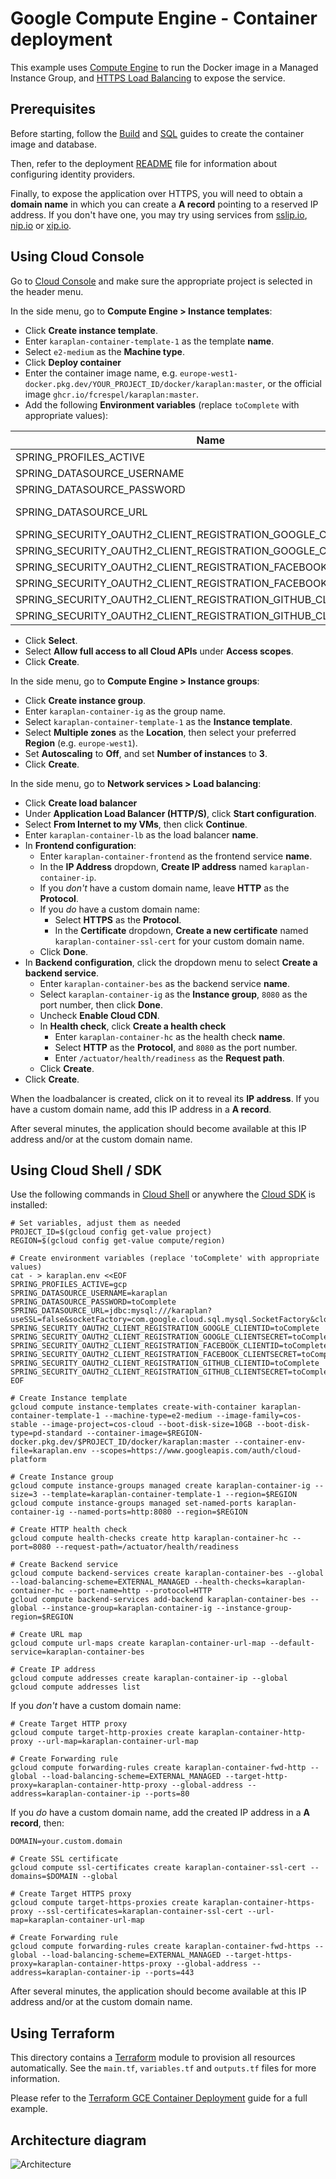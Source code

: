 # Google Compute Engine - Container deployment

This example uses [Compute Engine](https://cloud.google.com/compute/) to run the Docker image in a Managed Instance Group, and [HTTPS Load Balancing](https://cloud.google.com/load-balancing/) to expose the service.

## Prerequisites

Before starting, follow the [Build](../build) and [SQL](../sql) guides to create the container image and database.

Then, refer to the deployment [README](../../README.md) file for information about configuring identity providers.

Finally, to expose the application over HTTPS, you will need to obtain a **domain name** in which you can create a **A record** pointing to a reserved IP address. If you don't have one, you may try using services from [sslip.io](https://sslip.io), [nip.io](https://nip.io) or [xip.io](http://xip.io).

## Using Cloud Console

Go to [Cloud Console](https://console.cloud.google.com) and make sure the appropriate project is selected in the header menu.

In the side menu, go to **Compute Engine > Instance templates**:
* Click **Create instance template**.
* Enter `karaplan-container-template-1` as the template **name**.
* Select `e2-medium` as the **Machine type**.
* Click **Deploy container**
* Enter the container image name, e.g. `europe-west1-docker.pkg.dev/YOUR_PROJECT_ID/docker/karaplan:master`, or the official image `ghcr.io/fcrespel/karaplan:master`.
* Add the following **Environment variables** (replace `toComplete` with appropriate values):

| Name | Value |
| ---- | ----- |
| SPRING_PROFILES_ACTIVE | gcp |
| SPRING_DATASOURCE_USERNAME | karaplan |
| SPRING_DATASOURCE_PASSWORD | toComplete |
| SPRING_DATASOURCE_URL | jdbc:mysql:///karaplan?useSSL=false&socketFactory=com.google.cloud.sql.mysql.SocketFactory&cloudSqlInstance=toComplete |
| SPRING_SECURITY_OAUTH2_CLIENT_REGISTRATION_GOOGLE_CLIENTID | toComplete |
| SPRING_SECURITY_OAUTH2_CLIENT_REGISTRATION_GOOGLE_CLIENTSECRET | toComplete |
| SPRING_SECURITY_OAUTH2_CLIENT_REGISTRATION_FACEBOOK_CLIENTID | toComplete |
| SPRING_SECURITY_OAUTH2_CLIENT_REGISTRATION_FACEBOOK_CLIENTSECRET | toComplete |
| SPRING_SECURITY_OAUTH2_CLIENT_REGISTRATION_GITHUB_CLIENTID | toComplete |
| SPRING_SECURITY_OAUTH2_CLIENT_REGISTRATION_GITHUB_CLIENTSECRET | toComplete |

* Click **Select**.
* Select **Allow full access to all Cloud APIs** under **Access scopes**.
* Click **Create**.

In the side menu, go to **Compute Engine > Instance groups**:
* Click **Create instance group**.
* Enter `karaplan-container-ig` as the group name.
* Select `karaplan-container-template-1` as the **Instance template**.
* Select **Multiple zones** as the **Location**, then select your preferred **Region** (e.g. `europe-west1`).
* Set **Autoscaling** to **Off**, and set **Number of instances** to **3**.
* Click **Create**.

In the side menu, go to **Network services > Load balancing**:
* Click **Create load balancer**
* Under **Application Load Balancer (HTTP/S)**, click **Start configuration**.
* Select **From Internet to my VMs**, then click **Continue**.
* Enter `karaplan-container-lb` as the load balancer **name**.
* In **Frontend configuration**:
  * Enter `karaplan-container-frontend` as the frontend service **name**.
  * In the **IP Address** dropdown, **Create IP address** named `karaplan-container-ip`.
  * If you *don't* have a custom domain name, leave **HTTP** as the **Protocol**.
  * If you *do* have a custom domain name:
    * Select **HTTPS** as the **Protocol**.
    * In the **Certificate** dropdown, **Create a new certificate** named `karaplan-container-ssl-cert` for your custom domain name.
  * Click **Done**.
* In **Backend configuration**, click the dropdown menu to select **Create a backend service**.
  * Enter `karaplan-container-bes` as the backend service **name**.
  * Select `karaplan-container-ig` as the **Instance group**, `8080` as the port number, then click **Done**.
  * Uncheck **Enable Cloud CDN**.
  * In **Health check**, click **Create a health check** 
    * Enter `karaplan-container-hc` as the health check **name**.
    * Select **HTTP** as the **Protocol**, and `8080` as the port number.
    * Enter `/actuator/health/readiness` as the **Request path**.
  * Click **Create**.
* Click **Create**.

When the loadbalancer is created, click on it to reveal its **IP address**.
If you have a custom domain name, add this IP address in a **A record**.

After several minutes, the application should become available at this IP address and/or at the custom domain name.

## Using Cloud Shell / SDK

Use the following commands in [Cloud Shell](https://cloud.google.com/shell/) or anywhere the [Cloud SDK](https://cloud.google.com/sdk/) is installed:

    # Set variables, adjust them as needed
    PROJECT_ID=$(gcloud config get-value project)
    REGION=$(gcloud config get-value compute/region)

    # Create environment variables (replace 'toComplete' with appropriate values)
    cat - > karaplan.env <<EOF
    SPRING_PROFILES_ACTIVE=gcp
    SPRING_DATASOURCE_USERNAME=karaplan
    SPRING_DATASOURCE_PASSWORD=toComplete
    SPRING_DATASOURCE_URL=jdbc:mysql:///karaplan?useSSL=false&socketFactory=com.google.cloud.sql.mysql.SocketFactory&cloudSqlInstance=$PROJECT_ID:$REGION:toComplete
    SPRING_SECURITY_OAUTH2_CLIENT_REGISTRATION_GOOGLE_CLIENTID=toComplete
    SPRING_SECURITY_OAUTH2_CLIENT_REGISTRATION_GOOGLE_CLIENTSECRET=toComplete
    SPRING_SECURITY_OAUTH2_CLIENT_REGISTRATION_FACEBOOK_CLIENTID=toComplete
    SPRING_SECURITY_OAUTH2_CLIENT_REGISTRATION_FACEBOOK_CLIENTSECRET=toComplete
    SPRING_SECURITY_OAUTH2_CLIENT_REGISTRATION_GITHUB_CLIENTID=toComplete
    SPRING_SECURITY_OAUTH2_CLIENT_REGISTRATION_GITHUB_CLIENTSECRET=toComplete
    EOF

    # Create Instance template
    gcloud compute instance-templates create-with-container karaplan-container-template-1 --machine-type=e2-medium --image-family=cos-stable --image-project=cos-cloud --boot-disk-size=10GB --boot-disk-type=pd-standard --container-image=$REGION-docker.pkg.dev/$PROJECT_ID/docker/karaplan:master --container-env-file=karaplan.env --scopes=https://www.googleapis.com/auth/cloud-platform

    # Create Instance group
    gcloud compute instance-groups managed create karaplan-container-ig --size=3 --template=karaplan-container-template-1 --region=$REGION
    gcloud compute instance-groups managed set-named-ports karaplan-container-ig --named-ports=http:8080 --region=$REGION

    # Create HTTP health check
    gcloud compute health-checks create http karaplan-container-hc --port=8080 --request-path=/actuator/health/readiness

    # Create Backend service
    gcloud compute backend-services create karaplan-container-bes --global --load-balancing-scheme=EXTERNAL_MANAGED --health-checks=karaplan-container-hc --port-name=http --protocol=HTTP
    gcloud compute backend-services add-backend karaplan-container-bes --global --instance-group=karaplan-container-ig --instance-group-region=$REGION

    # Create URL map
    gcloud compute url-maps create karaplan-container-url-map --default-service=karaplan-container-bes

    # Create IP address
    gcloud compute addresses create karaplan-container-ip --global
    gcloud compute addresses list

If you *don't* have a custom domain name:

    # Create Target HTTP proxy
    gcloud compute target-http-proxies create karaplan-container-http-proxy --url-map=karaplan-container-url-map

    # Create Forwarding rule
    gcloud compute forwarding-rules create karaplan-container-fwd-http --global --load-balancing-scheme=EXTERNAL_MANAGED --target-http-proxy=karaplan-container-http-proxy --global-address --address=karaplan-container-ip --ports=80

If you *do* have a custom domain name, add the created IP address in a **A record**, then:

    DOMAIN=your.custom.domain

    # Create SSL certificate
    gcloud compute ssl-certificates create karaplan-container-ssl-cert --domains=$DOMAIN --global

    # Create Target HTTPS proxy
    gcloud compute target-https-proxies create karaplan-container-https-proxy --ssl-certificates=karaplan-container-ssl-cert --url-map=karaplan-container-url-map

    # Create Forwarding rule
    gcloud compute forwarding-rules create karaplan-container-fwd-https --global --load-balancing-scheme=EXTERNAL_MANAGED --target-https-proxy=karaplan-container-https-proxy --global-address --address=karaplan-container-ip --ports=443

After several minutes, the application should become available at this IP address and/or at the custom domain name.

## Using Terraform

This directory contains a [Terraform](https://terraform.io) module to provision all resources automatically. See the `main.tf`, `variables.tf` and `outputs.tf` files for more information.

Please refer to the [Terraform GCE Container Deployment](../../terraform/gce-container) guide for a full example.

## Architecture diagram

![Architecture](architecture.png)
